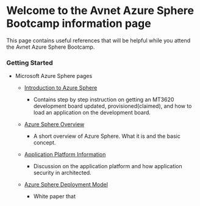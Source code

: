 # Welcome to the Avnet Azure Sphere Bootcamp information page

This page contains useful references that will be helpful while you attend the Avnet Azure Sphere Bootcamp.

### Getting Started

- Microsoft Azure Sphere pages
  
  - [Introduction to Azure Sphere](https://docs.microsoft.com/en-us/azure-sphere/)
  
    - Contains step by step instruction on getting an MT3620 development board updated, provisioned(claimed), and how to load an application on the development board.

  - [Azure Sphere Overview](https://docs.microsoft.com/en-us/azure-sphere/product-overview/what-is)
  
    - A short overview of Azure Sphere.  What it is and the basic concept.

  - [Application Platform Information](https://docs.microsoft.com/en-us/azure-sphere/app-development/app-platform)
  
    - Discussion on the application platform and how application security in architected.
  
  - [Azure Sphere Deployment Model](https://docs.microsoft.com/en-us/azure-sphere/deployment/deployment-concepts)
  
    - White paper that 


